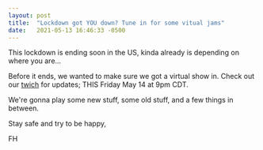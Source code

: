 ```yaml
---
layout: post
title:  "Lockdown got YOU down? Tune in for some vitual jams"
date:   2021-05-13 16:46:33 -0500
---
```

This lockdown is ending soon in the US, kinda already is depending on where you are...

Before it ends, we wanted to make sure we got a virtual show in.
Check out our [twich](https://www.twitch.tv/fancyhorror) for updates; THIS Friday May 14 at 9pm CDT.

We're gonna play some new stuff, some old stuff, and a few things in between.

Stay safe and try to be happy,

FH
